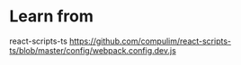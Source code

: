 # Learn from
react-scripts-ts  https://github.com/compulim/react-scripts-ts/blob/master/config/webpack.config.dev.js
